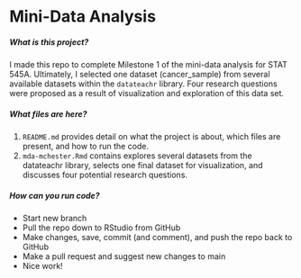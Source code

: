 
# Mini-Data Analysis

##### What is this project?

I made this repo to complete Milestone 1 of the mini-data analysis for STAT 545A. Ultimately, I selected one dataset (cancer_sample) from several available datasets within the ```datateachr``` library. Four research questions were proposed as a result of visualization and exploration of this data set. 

##### What files are here?

1. ```README.md``` provides detail on what the project is about, which files are present, and how to run the code.
2. ```mda-mchester.Rmd``` contains explores several datasets from the datateachr library, selects one final dataset for visualization, and discusses four potential research questions.

##### How can you run code?

- Start new branch
- Pull the repo down to RStudio from GitHub
- Make changes, save, commit (and comment), and push the repo back to GitHub
- Make a pull request and suggest new changes to main
- Nice work!
